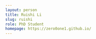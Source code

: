 ```yaml
---
layout: person
title: Ruishi Li
slug: ruishi
role: PhD Student
homepage: https://zero0one1.github.io/
---
```



